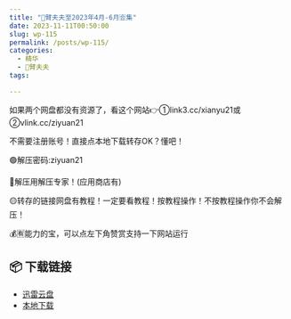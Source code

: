 ```yaml
---
title: "🌸臂夫夫至2023年4月-6月🈴集"
date: 2023-11-11T00:50:00
slug: wp-115
permalink: /posts/wp-115/
categories:
  - 精华
  - 🌸臂夫夫
tags:

---
```


如果两个网盘都没有资源了，看这个网站👉①link3.cc/xianyu21或②vlink.cc/ziyuan21

不需要注册账号！直接点本地下载转存OK？懂吧！

🟢解压密码:ziyuan21

🔵解压用解压专家！(应用商店有)

🟡转存的链接网盘有教程！一定要看教程！按教程操作！不按教程操作你不会解压！

💰🈶能力的宝，可以点左下角赞赏支持一下网站运行

## 📦 下载链接
- [迅雷云盘](https://blziyuan21.com/pay-download/115?key=8d7bd4ff4d&down_id=0)
- [本地下载](https://blziyuan21.com/pay-download/115?key=8d7bd4ff4d&down_id=1)


